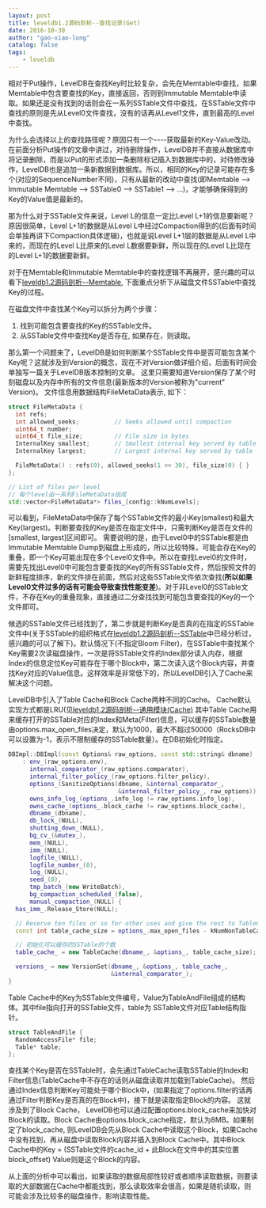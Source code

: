```yaml
---
layout: post
title: leveldb1.2源码剖析--查找记录(Get)
date: 2016-10-30
author: "gao-xiao-long"
catalog: false
tags:
    - leveldb
---
```


相对于Put操作，LevelDB在查找Key时比较复杂，会先在Memtable中查找，如果Memtable中包含要查找的Key，直接返回，否则到Immutable Memtable中读取。如果还是没有找到的话则会在一系列SSTable文件中查找，在SSTable文件中查找的原则是先从Level0文件查找，没有的话再从Level1文件，直到最高的Level中查找。

为什么会选择以上的查找路径呢？原因只有一个----获取最新的Key-Value改动。在前面分析Put操作的文章中讲过，对待删除操作，LevelDB并不直接从数据库中将记录删除，而是以Put的形式添加一条删除标记插入到数据库中的，对待修改操作，LevelDB也是追加一条新数据到数据库。所以，相同的Key的记录可能存在多个(对应的SequenceNumber不同)，只有从最新的改动中查找(即Memtable --> Immutable Memtable --> SSTable0 --> SSTable1 --> ...)，才能够确保得到的Key的Value值是最新的。

那为什么对于SSTable文件来说，Level L的信息一定比Level L+1的信息要新呢？原因很简单，Level L+1的数据是从Level L中经过Compaction得到的(后面有时间会单独再讲下Compaction具体逻辑)，也就是说Level L+1层的数据是从Level L中来的，而现在的Level L比原来的Level L数据要新鲜，所以现在的Level L比现在的Level L+1的数据要新鲜。

对于在Memtable和Immutable Memtable中的查找逻辑不再展开，感兴趣的可以看下[leveldb1.2源码剖析--Memtable](http://gao-xiao-long.github.io/2016/09/24/memtable/), 下面重点分析下从磁盘文件SSTable中查找Key的过程。

在磁盘文件中查找某个Key可以拆分为两个步骤：

1. 找到可能包含要查找的Key的SSTable文件。
2. 从SSTable文件中查找Key是否存在, 如果存在，则读取。


那么第一个问题来了，LevelDB是如何判断某个SSTable文件中是否可能包含某个Key呢？这就涉及到Version的概念，现在不对Version做详细介绍，后面有时间会单独写一篇关于LevelDB版本控制的文章。 这里只需要知道Version保存了某个时刻磁盘以及内存中所有的文件信息(最新版本的Version被称为"current" Version)。 文件信息用数据结构FileMetaData表示, 如下：

```c++
struct FileMetaData {
  int refs;
  int allowed_seeks;          // Seeks allowed until compaction
  uint64_t number;
  uint64_t file_size;         // File size in bytes
  InternalKey smallest;       // Smallest internal key served by table
  InternalKey largest;        // Largest internal key served by table

  FileMetaData() : refs(0), allowed_seeks(1 << 30), file_size(0) { }
};

// List of files per level
// 每个level由一系列FileMetaData组成
std::vector<FileMetaData*> files_[config::kNumLevels];
```
可以看到，FileMetaData中保存了每个SSTable文件的最小Key(smallest)和最大Key(largest)。判断要查找的Key是否在指定文件中，只需判断Key是否在文件的[smallest, largest]区间即可。
需要说明的是，由于Level0中的SSTable都是由Immutable Memtable Dump到磁盘上形成的，所以比较特殊，可能会存在Key的重叠，即一个Key可能出现在多个Level0文件中。所以在查找Level0的文件时，需要先找出Level0中可能包含要查找的Key的所有SSTable文件，然后按照文件的新鲜程度排序，新的文件排在前面，然后对这些SSTable文件依次查找(**所以如果Level0文件过多的话有可能会导致查找性能变差**)。对于非Level0的SSTable文件，不存在Key的重叠现象，直接通过二分查找找到可能包含要查找的Key的一个文件即可。

候选的SSTable文件已经找到了，第二步就是判断Key是否真的在指定的SSTable文件中(关于SSTable的组织格式在[leveldb1.2源码剖析--SSTable](http://gao-xiao-long.github.io/2016/08/07/table-format/)中已经分析过，感兴趣的可以了解下)。默认情况下(不指定Bloom Filter)，在SSTable中查找某个Key需要2次读磁盘操作，一次是将SSTable文件的Index部分读入内存，根据Index的信息定位Key可能存在于哪个Block中，第二次读入这个Block内容，并查找Key对应的Value信息。这样效率是非常低下的，所以LevelDB引入了Cache来解决这个问题。

LevelDB中引入了Table Cache和Block Cache两种不同的Cache。 Cache默认实现方式都是LRU(见[leveldb1.2源码剖析--通用模块(Cache)](http://gao-xiao-long.github.io/2016/05/13/leveldb-cache/) 其中Table Cache用来缓存打开的SSTable对应的Index和Meta(Filter)信息，可以缓存的SSTable数量由options.max_open_files决定，默认为1000，最大不超过50000（RocksDB中可以设置为-1，表示不限制缓存的SSTable数量）。在DB初始化时指定。

```c++
DBImpl::DBImpl(const Options& raw_options, const std::string& dbname)
    : env_(raw_options.env),
      internal_comparator_(raw_options.comparator),
      internal_filter_policy_(raw_options.filter_policy),
      options_(SanitizeOptions(dbname, &internal_comparator_,
                               &internal_filter_policy_, raw_options)),
      owns_info_log_(options_.info_log != raw_options.info_log),
      owns_cache_(options_.block_cache != raw_options.block_cache),
      dbname_(dbname),
      db_lock_(NULL),
      shutting_down_(NULL),
      bg_cv_(&mutex_),
      mem_(NULL),
      imm_(NULL),
      logfile_(NULL),
      logfile_number_(0),
      log_(NULL),
      seed_(0),
      tmp_batch_(new WriteBatch),
      bg_compaction_scheduled_(false),
      manual_compaction_(NULL) {
  has_imm_.Release_Store(NULL);

  // Reserve ten files or so for other uses and give the rest to TableCache.
  const int table_cache_size = options_.max_open_files - kNumNonTableCacheFiles;

  // 初始化可以缓存的SSTable的个数
  table_cache_ = new TableCache(dbname_, &options_, table_cache_size);

  versions_ = new VersionSet(dbname_, &options_, table_cache_,
                             &internal_comparator_);
}

```

Table Cache中的Key为SSTable文件编号，Value为TableAndFile组成的结构体。其中file指向打开的SSTable文件，table为
SSTable文件对应Table结构指针。

```c++
struct TableAndFile {
  RandomAccessFile* file;
  Table* table;
};
```

查找某个Key是否在SSTable时，会先通过TableCache读取SSTable的Index和Filter信息(TableCache中不存在的话则从磁盘读取并加载到TableCache)。
然后通过Index信息判断Key可能处于哪个Block中，(如果指定了options.filter的话再通过Filter判断Key是否真的在Block中)，接下就是读取指定Block的内容。
这就涉及到了Block Cache， LevelDB也可以通过配置options.block_cache来加快对Block的读取。Block Cache由options.block_cache指定，默认为8MB。如果制定了block_cache, 则LevelDB会先从Block Cache中读取这个Block，如果Cache中没有找到，再从磁盘中读取Block内容并插入到Block Cache中。其中Block Cache中的Key = (SSTable文件的cache_id + 此Block在文件中的其实位置block_offset) Value则是这个Block的内容。

从上面的分析中可以看出，如果读取的数据局部性较好或者顺序读取数据，则要读取的大部数据在Cache中都能找到，那么读取效率会很高，如果是随机读取，则可能会涉及比较多的磁盘操作，影响读取性能。


